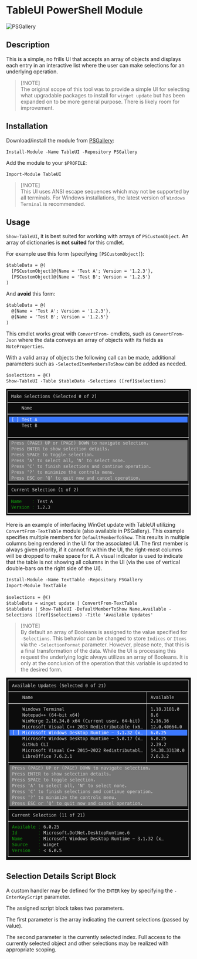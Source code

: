 # TableUI PowerShell Module

![PSGallery](https://img.shields.io/powershellgallery/p/TableUI)

## Description

This is a simple, no frills UI that accepts an array of objects and displays
each entry in an interactive list where the user can make selections for an
underlying operation.

> [!NOTE]\
> The original scope of this tool was to provide a simple UI for selecting what
 upgradable packages to install for `winget update` but has been expanded on
 to be more general purpose. There is likely room for improvement.

## Installation

Download/install the module from [PSGallery](https://www.powershellgallery.com/packages/TableUI):

```pwsh
Install-Module -Name TableUI -Repository PSGallery
```

Add the module to your `$PROFILE`:

```pwsh
Import-Module TableUI
```

> [!NOTE]\
> This UI uses ANSI escape sequences which may not be supported by all terminals.
 For Windows installations, the latest version of `Windows Terminal` is recommended.

## Usage

`Show-TableUI`, it is best suited for working with arrays of `PSCustomObject`.
An array of dictionaries is __not suited__ for this cmdlet.

For example use this form (specifying `[PSCustomObject]`):

```pwsh
$tableData = @(
  [PSCustomObject]@{Name = 'Test A'; Version = '1.2.3'},
  [PSCustomObject]@{Name = 'Test B'; Version = '1.2.5'}
)
```

And __avoid__ this form:

```pwsh
$tableData = @(
  @{Name = 'Test A'; Version = '1.2.3'},
  @{Name = 'Test B'; Version = '1.2.5'}
)
```

This cmdlet works great with `ConvertFrom-` cmdlets, such as `ConvertFrom-Json`
where the data conveys an array of objects with its fields as `NoteProperties`.

With a valid array of objects the following call can be made, additional
parameters such as `-SelectedItemMembersToShow` can be added as needed.

```pwsh
$selections = @()
Show-TableUI -Table $tableData -Selections ([ref]$selections)
```

![Test Example](img/test-ui.png)

Here is an example of interfacing WinGet update with TableUI utilizing
`ConvertFrom-TextTable` module (also available in PSGallery). This example
specifies multiple members for `DefaultMemberToShow`. This results in multiple
columns being rendered in the UI for the associated UI. The first member is
always given priority, if it cannot fit within the UI, the right-most columns
will be dropped to make space for it. A visual indicator is used to indicate
that the table is not showing all columns in the UI (via the use of vertical
double-bars on the right side of the UI).

```pwsh
Install-Module -Name TextTable -Repository PSGallery
Import-Module TextTable

$selections = @()
$tableData = winget update | ConvertFrom-TextTable
$tableData | Show-TableUI -DefaultMemberToShow Name,Available -Selections ([ref]$selections) -Title 'Available Updates'
```

> [!NOTE]\
> By default an array of Booleans is assigned to the value specified for
  `-Selections`. This behavior can be changed to store `Indices` or
  `Items` via the `-SelectionFormat` parameter. However, please note, that
  this is a final transformation of the data. While the UI is processing this
  request the underlying logic always utilizes an array of Booleans. It is
  only at the conclusion of the operation that this variable is updated to
  the desired form.

![WinGet Example](img/winget-update-ui.png)

## Selection Details Script Block

A custom handler may be defined for the `ENTER` key by specifying the
`-EnterKeyScript` parameter.

The assigned script block takes two parameters.

The first parameter is the array indicating the current selections (passed by
value).

The second parameter is the currently selected index. Full access to the
currently selected object and other selections may be realized with appropriate
scoping.
